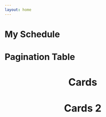 ```yaml
---
layout: home
---
```


<script setup>
import liteSch from '../.vitepress/theme/components/Schedulelite.vue';  
import ScheduleTable from '../.vitepress/theme/components/ScheduleTable.vue';
import cards from '../.vitepress/theme/components/cards.vue';
import bucards from '../.vitepress/theme/components/bucards.vue';
</script>

  <div>
    <h1>My Schedule</h1>
    <liteSch />
  </div>

  <div>
    <h1>Pagination Table</h1>
    <ScheduleTable />
  </div>
    
<div>
  <h2>Cards</h2>
  <cards />
</div>

<div>
  <h2>Cards 2</h2>
  <bucards />
</div>

<style scoped>
h2 {
  text-align: center;
  font-size: 2rem;
  font-weight: bold;
  margin-bottom: 1rem;
}
</style>